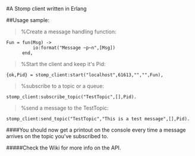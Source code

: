 #A Stomp client written in Erlang  
  
##Usage sample:
  
>%Create a message handling function:  

`Fun = fun(Msg) ->`   
`          io:format("Message ~p~n",[Msg])`  
`      end,`  
  
>%Start the client and keep it's Pid:  
  
`{ok,Pid} = stomp_client:start("localhost",61613,"","",Fun),`  
  
>%subscribe to a topic or a queue:  

`stomp_client:subscribe_topic("TestTopic",[],Pid).`  

>%send a message to the TestTopic:

`stomp_client:send_topic("TestTopic","This is a test message",[],Pid).`  
  
####You should now get a printout on the console every time a message arrives on the topic you've subscribed to.
  
#####Check the Wiki for more info on the API.